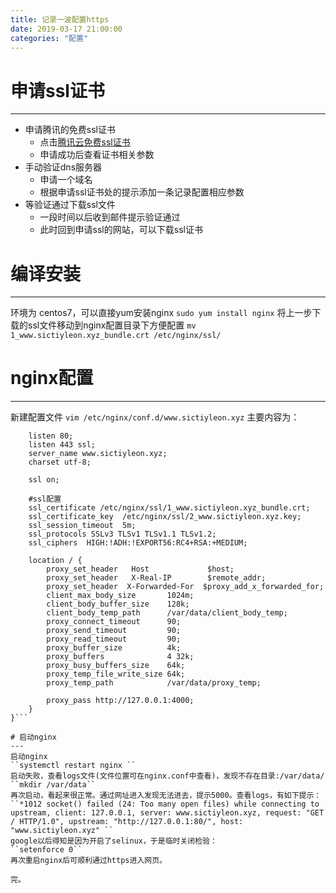 ```yaml
---
title: 记录一波配置https
date: 2019-03-17 21:00:00
categories: "配置"
---
```


# 申请ssl证书
---
- 申请腾讯的免费ssl证书
  - 点击[腾讯云免费ssl证书](https://www.qcloud.com/login)
  - 申请成功后查看证书相关参数
- 手动验证dns服务器
  - 申请一个域名
  - 根据申请ssl证书处的提示添加一条记录配置相应参数
- 等验证通过下载ssl文件
  - 一段时间以后收到邮件提示验证通过
  - 此时回到申请ssl的网站，可以下载ssl证书

# 编译安装
---
环境为 centos7，可以直接yum安装nginx
``sudo yum install nginx``
将上一步下载的ssl文件移动到nginx配置目录下方便配置
``mv 1_www.sictiyleon.xyz_bundle.crt /etc/nginx/ssl/``

# nginx配置
---
新建配置文件
``vim /etc/nginx/conf.d/www.sictiyleon.xyz``
主要内容为：
``` server {
    listen 80;
    listen 443 ssl;
    server_name www.sictiyleon.xyz;
    charset utf-8;

    ssl on;

    #ssl配置
    ssl_certificate /etc/nginx/ssl/1_www.sictiyleon.xyz_bundle.crt;
    ssl_certificate_key  /etc/nginx/ssl/2_www.sictiyleon.xyz.key;
    ssl_session_timeout  5m;
    ssl_protocols SSLv3 TLSv1 TLSv1.1 TLSv1.2;
    ssl_ciphers  HIGH:!ADH:!EXPORT56:RC4+RSA:+MEDIUM;

    location / {
        proxy_set_header   Host             $host;
        proxy_set_header   X-Real-IP        $remote_addr;
        proxy_set_header  X-Forwarded-For  $proxy_add_x_forwarded_for;
        client_max_body_size       1024m;
        client_body_buffer_size    128k;
        client_body_temp_path      /var/data/client_body_temp;
        proxy_connect_timeout      90;
        proxy_send_timeout         90;
        proxy_read_timeout         90;
        proxy_buffer_size          4k;
        proxy_buffers              4 32k;
        proxy_busy_buffers_size    64k;
        proxy_temp_file_write_size 64k;
        proxy_temp_path            /var/data/proxy_temp;

        proxy_pass http://127.0.0.1:4000;
    }
}```

# 启动nginx
---
启动nginx
``systemctl restart nginx ``
启动失败，查看logs文件(文件位置可在nginx.conf中查看)，发现不存在目录:/var/data/
``mkdir /var/data``
再次启动，看起来很正常。通过网址进入发现无法进去，提示5000。查看logs，有如下提示：
``*1012 socket() failed (24: Too many open files) while connecting to upstream, client: 127.0.0.1, server: www.sictiyleon.xyz, request: "GET / HTTP/1.0", upstream: "http://127.0.0.1:80/", host: "www.sictiyleon.xyz" ``
google以后得知是因为开启了selinux，于是临时关闭检验：
``setenforce 0``
再次重启nginx后可顺利通过https进入网页。

完。
